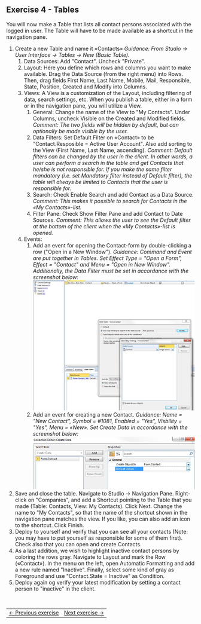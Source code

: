## Exercise 4 - Tables
You will now make a Table that lists all contact persons associated with the logged in user. The Table will have to be made available as a shortcut in the navigation pane. 
1. Create a new Table and name it «Contacts»
   *Guidance: From Studio -> User Interface -> Tables -> New (Basic Table).*
   1. Data Sources: Add "Contact". Uncheck "Private".
   2. Layout: Here you define which rows and columns you want to make available. Drag the Data Source (from the right menu) into Rows. Then, drag fields First Name, Last Name, Mobile, Mail, Responsible, State, Position, Created and Modify into Columns.
   3. Views: A View is a customization of the Layout, including filtering of data, search settings, etc. When you publish a table, either in a form or in the navigation pane, you will utilize a View.
	  1. General: Change the name of the View to "My Contacts". Under Columns, uncheck Visible on the Created and Modified fields.
	  *Comment: The two fields will be hidden by default, but can optionally be made visible by the user.*
	  2. Data Filters: Set Default Filter on «Contact» to be "Contact.Resposible = Active User Account". Also add sorting to the View (First Name, Last Name, ascending).
	  *Comment: Default filters can be changed by the user in the client. In other words, a user can perform a search in the table and get Contacts that he/she is not responsible for. If you make the same filter mandatory (i.e. set Mandatory filter instead of Default filter), the table will always be limited to Contacts that the user is responsible for.*
	  3. Search: Check Enable Search and add Contact as a Data Source.
	  *Comment: This makes it possible to search for Contacts in the «My Contacts»-list.*
	  4. Filter Pane: Check Show Filter Pane and add Contact to Date Sources.
	  *Comment: This allows the user to see the Default filter at the bottom of the client when the «My Contacts»-list is opened.*
   4. Events:
	  1. Add an event for opening the Contact-form by double-clicking a row ("Open in a New Window").
		 *Guidance: Command and Event are put together in Tables. Set Effect Type = "Open a Form", Effect = "Contact" and Menu = "Open in New Window". Additionally, the Data Filter must be set in accordance with the screenshot below:*
        ![oppg4fig1.JPG](media/oppg4fig1.JPG)
	  2. Add an event for creating a new Contact.
	  *Guidance: Name = "New Contact", Symbol = #1081, Enabled = "Yes", Visbility = "Yes", Menu = «New». Set Create Data in accordance with the screenshot below:*
      ![oppg4fig2.JPG](media/oppg4fig2.JPG)
2. Save and close the table. Navigate to Studio -> Navigation Pane. Right-click on "Companies", and add a Shortcut pointing to the Table that you made (Table: Contacts, View: My Contacts). Click Next. Change the name to "My Contacts", so that the name of the shortcut shown in the navigation pane matches the view. If you like, you can also add an icon to the shortcut. Click Finish.
3. Deploy to yourself and verify that you can see all your contacts (Note: you may have to put yourself as responsible for some of them first). Check also that you can open and create Contacts.
4. As a last addition, we wish to highlight inactive contact persons by coloring the rows gray. Navigate to Layout and mark the Row («Contact»). In the menu on the left, open Automatic Formatting and add a new rule named "Inactive". Finally, select some kind of gray as Foreground and use "Contact.State = Inactive" as Condition.
5. Deploy again og verify your latest modification by setting a contact person to "inactive" in the client.


</br>
<table>
   <tr><td><a href="exercise-03.md"><- Previous exercise</a></td><td align="right"><a href="exercise-04.md">Next exercise -></a></td></tr>
</table>